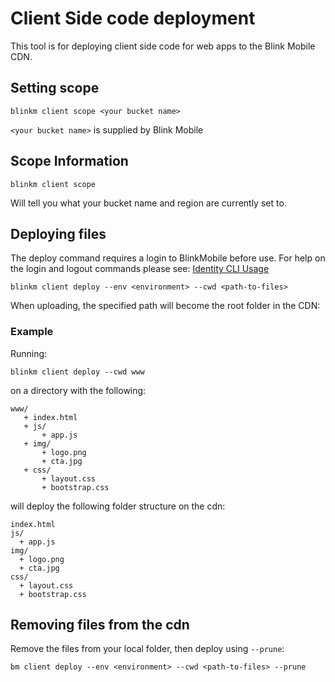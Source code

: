 # Client Side code deployment

This tool is for deploying client side code for web apps to the Blink Mobile CDN.

## Setting scope

`blinkm client scope <your bucket name>`

`<your bucket name>` is supplied by Blink Mobile


## Scope Information

`blinkm client scope`

Will tell you what your bucket name and region are currently set to.

## Deploying files

The deploy command requires a login to BlinkMobile before use.
For help on the login and logout commands please see: [Identity CLI Usage](https://github.com/blinkmobile/identity-cli#usage)

`blinkm client deploy --env <environment> --cwd <path-to-files>`

When uploading, the specified path will become the root folder in the CDN:

### Example

Running:

```
blinkm client deploy --cwd www
```

on a directory with the following:

```
www/
   + index.html
   + js/
       + app.js
   + img/
       + logo.png
       + cta.jpg
   + css/
       + layout.css
       + bootstrap.css
```

will deploy the following folder structure on the cdn:

```
index.html
js/
  + app.js
img/
  + logo.png
  + cta.jpg
css/
  + layout.css
  + bootstrap.css
```


## Removing files from the cdn

Remove the files from your local folder, then deploy using `--prune`:

`bm client deploy --env <environment> --cwd <path-to-files> --prune`
